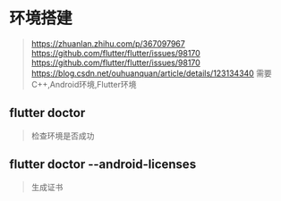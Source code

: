 # 环境搭建

> <https://zhuanlan.zhihu.com/p/367097967>
> <https://github.com/flutter/flutter/issues/98170>
> <https://github.com/flutter/flutter/issues/98170>
> <https://blog.csdn.net/ouhuanquan/article/details/123134340>
> 需要C++,Android环境,Flutter环境

## flutter doctor

> 检查环境是否成功

## flutter doctor --android-licenses

> 生成证书
